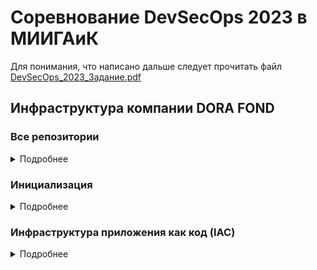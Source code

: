 # Соревнование DevSecOps 2023 в МИИГАиК

Для понимания, что написано дальше следует прочитать файл [DevSecOps_2023_Задание.pdf](./DevSecOps_2023_tasks.pdf)

## Инфраструктура компании DORA FOND

### Все репозитории

<details><summary>Подробнее</summary>

[flask_app](https://github.com/TheMaxMur/devsecops23-miigaik-flask_app) -- наше приложение

[iac](https://github.com/TheMaxMur/devsecops23-miigaik-iac) -- наше описание инфраструктуры приложения

[boys_leak_repo](https://github.com/TheMaxMur/devsecops-23-miigaik-boys_leak_repo) -- слитый репозиторий команды Boys

</details>

### Инициализация

<details><summary>Подробнее</summary>

Инфраструктура компании DORA FOND состоит из 4 серверов. Для их создания в облаке Timeweb Cloud использовалась утилита Terraform, которая автоматически создала все 4 сервера, и добавила ssh ключи администраторов для доступа к ним. В папке **terraform** в файле **main.tf** есть более подробное описание.

Чтобы запустить исполнение Terraform манифеста нужно ввести всего одну команду (её исполнение занимает около 20 секунд, создание серверов около минуты):

```bash
$ terraform apply
```

Технические хар-ки серверов:

<details><summary><b>Gitlab</b></summary>

|cpu|ram|disk|
|:---|:---|:---|
|4 cores|6 Gb|50 Gb|

</details>

<details><summary><b>Gitlab runner</b></summary>

|cpu|ram|disk|
|:---|:---|:---|
|2 cores|4 Gb|30 Gb|

</details>

<details><summary><b>Stage</b></summary>

|cpu|ram|disk|
|:---|:---|:---|
|2 cores|4 Gb|30 Gb|

</details>

<details><summary><b>Production</b></summary>

|cpu|ram|disk|
|:---|:---|:---|
|2 cores|4 Gb|30 Gb|

</details>

</br>

Ниже схематично изображена инфраструктура:

![infra](images/dora.png)

</br>

Далее, была проведена первичная настройка, и установка дополнительного ПО с помощью **Ansible**.

Был описан Playbook, и подготовлены конфигурационные файлы для установки и настройки ПО, а именно:

1. Установка **Docker** и **Docker Compose** на всех серверах;
2. **Создание** новых **пользователей** на всех серверах;
3. **Добавление ssh ключей** для новых пользователей;
4. **Копирование файлов gitlab** для его разворачивания на сервере одноименном сервере;
5. **Копирование гит репозитория** defectdojo для его разворачивания на сервере Gitlab;
6. **Копирование файлов HashiCorp Vault** для его разорачивания на сервере Gitlab;
7. **Копирование файлов Nginx** для его разворачивания на сервере Gitlab;
8. **Копирование файлов dockerhub mirror** для его разворачивания на сервере Gitlab;
9. **Получение ssl сертификатов** с помощью Let's Encrypt Certbot;
10. Разворачивание **Nginx**;
11. Разворачивание **GitLab**;
12. Разворачивание **DefectDojo**;
13. Разворачивание **HashiCorp Vault**;
14. Разворачивание **DockerHub proxy mirror**;
15. Скачивание и установка пакета **gitlab-runner** на одноименном сервере;
16. Создание файла **daemon.json** из шаблона, для скачивания докер образов из зеркала DockerHub на сервере Gitlab Runner;
17. **Конфигурирование ssh** на всех серверах.

Исполнение данного плейбука занимает около **16 минут**, после чего инфраструктура будет готова к работе.

Чтобы запустить плейбук, нужно заполнить файл **inventory_init.ini**, а так же добавить доменные A записи к соответствующим серверам, после чего исполнить команду:

```bash
$ ansible-playbook -i inventory/inventory_init.ini configure_servers.yaml
```

После его исполнения следует проверить подключения к серверам с помощью следующей команды (перед её выполнение следует заполнить файл **inventory.ini**, *по аналогии с inventory_init.ini*):

```bash
$ ansible all -i inventory/inventory.ini -m ping -v 
```

Если все сервера ответили, то инфраструктура готова, и можно приступать к выстраиванию процессов **DevSecOps**.


</details>

### Инфраструктура приложения как код (IAC)

<details><summary>Подробнее</summary>

Для автоматической доставки приложения на сервера было подготовлено:
1. Репозиторий с исходным кодом приложения (**flask_app**);
2. Репозиторий IAC, с описанием инфраструктуры приложения как кода, а так же Ansible Roles, по её разворачиванию (**iac**);
3. В каждом из этих этих репозиториев был настроен процесс CI/CD, с помощью которого автоматически:
    1. Проводится сканирование исходного кода на уязвимости, и загрузка результатов сканирования в DefectDojo;
    2. Сборка docker образа приложения;
    3. Сканирование докер образа на уязвимости, и загрузка результатом сканирования в DefectDojo;
    4. Тестирование работоспобности приложения;
    5. Деплой приложения на один из контуров (если изменения были в ветке develop, то на Stage, если в мастер, то на Production)


На схеме ниже можно более наглядно увидеть данный процесс:

![ci-cd](images/gitlab-ci.png)


Теперь более подробно про содержание репозиториев iac и flask_app, начнем с последнего:

В репозитори **flask_app** содержится:
1. **Исходный код** приложения;
2. **Dockerfile** с инструкциями по сборке докер образа из исходного кода;
3. Файл **.gitlab-ci.yml**, в котором описан процесс CI/CD.


В репозитории **iac** содержится следующее:
1. Файл **docker-compose.yaml**, с описанием архитектуры приложения;
2. **Dockerfile**, в котором описаны инструкции по сборке openreasty;
3. Ansible Role **deploy_project** -- роль, в которой описано, как правильно развернуть новую версию приложения на соответстувющем контуре;
4. **Шаблоны конфигурационных файлов** Openreasty, и **шаблон скрипта**, для получения ssl сертификатов Let's Encrypt
5. Файл **.gitlab-ci.yml**, в котором описан процесс CI/CD.

Давайте более подробно про Ansible Role **deploy_project**:
1. Она копирует файлы docker-compose.yaml и создает файл из шаблона init-letsencrypt.sh;
2. Получает Vault token из параметров role_id и secret_id;
3. Делает запрос в Vault по токену, и получает секреты для базы данных postgresql;
4. Пуллит новые докер образы из частного docker registry, и создает новые контейнеры на их основе.

Переменные для этой роли задаются в папке inventory, и далее в соответствующей контуру папке [stage|prod]. В ней будет файл inventory, и папка group_vars, в файле описаны хосты, с которыми надо взаимодейстовать, а в папке содержаться yaml файлы, в которых заданы переменные.

</details>
